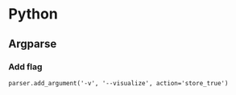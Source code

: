 # Python

## Argparse

### Add flag

```
parser.add_argument('-v', '--visualize', action='store_true')
```
